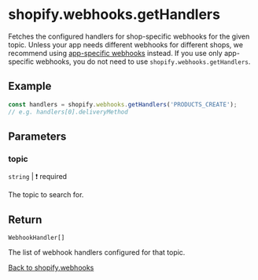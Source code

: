 # shopify.webhooks.getHandlers

Fetches the configured handlers for shop-specific webhooks for the given topic.  Unless your app needs different webhooks for different shops, we recommend using [app-specific webhooks](https://shopify.dev/docs/apps/build/webhooks/subscribe#app-specific-subscriptions) instead.  If you use only app-specific webhooks, you do not need to use `shopify.webhooks.getHandlers`.

## Example

```ts
const handlers = shopify.webhooks.getHandlers('PRODUCTS_CREATE');
// e.g. handlers[0].deliveryMethod
```

## Parameters

### topic

`string` | :exclamation: required

The topic to search for.

## Return

`WebhookHandler[]`

The list of webhook handlers configured for that topic.

[Back to shopify.webhooks](./README.md)
